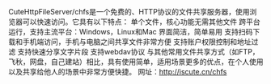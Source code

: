 CuteHttpFileServer/chfs是一个免费的、HTTP协议的文件共享服务器，使用浏览器可以快速访问。它具有以下特点：
单个文件，核心功能无需其他文件
跨平台运行，支持主流平台：Windows，Linux和Mac
界面简洁，简单易用
支持扫码下载和手机端访问，手机与电脑之间共享文件非常方便
支持账户权限控制和地址过滤
支持快速分享文字片段
支持webdav协议
与其他常用文件共享方式（如FTP，飞秋，网盘，自己建站）相比，具有使用简单，适用场景更多的优点，在个人使用以及共享给他人的场景中非常方便快捷。
网址：http://iscute.cn/chfs